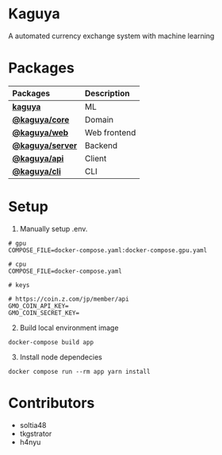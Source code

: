 # Kaguya

A automated currency exchange system with machine learning

# Packages

| Packages                       | Description  |
| :----------------------------- | :----------- |
| **[kaguya](./kaguya_nn)**      | ML           |
| **[@kaguya/core](./core)**     | Domain       |
| **[@kaguya/web](./web)**       | Web frontend |
| **[@kaguya/server](./server)** | Backend      |
| **[@kaguya/api](./api)**       | Client       |
| **[@kaguya/cli](./cli)**       | CLI          |

# Setup

1. Manually setup .env.

```
# gpu
COMPOSE_FILE=docker-compose.yaml:docker-compose.gpu.yaml

# cpu
COMPOSE_FILE=docker-compose.yaml

# keys

# https://coin.z.com/jp/member/api
GMO_COIN_API_KEY=
GMO_COIN_SECRET_KEY=
```

2. Build local environment image

```
docker-compose build app
```

3. Install node dependecies

```
docker compose run --rm app yarn install
```

# Contributors

- soltia48
- tkgstrator
- h4nyu
